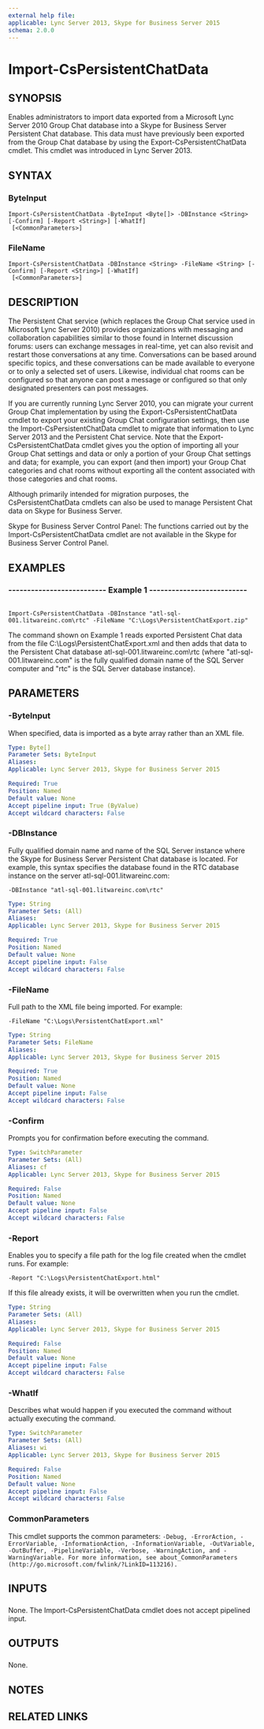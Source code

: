 ```yaml
---
external help file: 
applicable: Lync Server 2013, Skype for Business Server 2015
schema: 2.0.0
---
```


# Import-CsPersistentChatData

## SYNOPSIS

Enables administrators to import data exported from a Microsoft Lync Server 2010 Group Chat database into a Skype for Business Server Persistent Chat database.
This data must have previously been exported from the Group Chat database by using the Export-CsPersistentChatData cmdlet.
This cmdlet was introduced in Lync Server 2013.



## SYNTAX

### ByteInput
```
Import-CsPersistentChatData -ByteInput <Byte[]> -DBInstance <String> [-Confirm] [-Report <String>] [-WhatIf]
 [<CommonParameters>]
```

### FileName
```
Import-CsPersistentChatData -DBInstance <String> -FileName <String> [-Confirm] [-Report <String>] [-WhatIf]
 [<CommonParameters>]
```

## DESCRIPTION

The Persistent Chat service (which replaces the Group Chat service used in Microsoft Lync Server 2010) provides organizations with messaging and collaboration capabilities similar to those found in Internet discussion forums: users can exchange messages in real-time, yet can also revisit and restart those conversations at any time.
Conversations can be based around specific topics, and these conversations can be made available to everyone or to only a selected set of users.
Likewise, individual chat rooms can be configured so that anyone can post a message or configured so that only designated presenters can post messages.

If you are currently running Lync Server 2010, you can migrate your current Group Chat implementation by using the Export-CsPersistentChatData cmdlet to export your existing Group Chat configuration settings, then use the Import-CsPersistentChatData cmdlet to migrate that information to Lync Server 2013 and the Persistent Chat service.
Note that the Export-CsPersistentChatData cmdlet gives you the option of importing all your Group Chat settings and data or only a portion of your Group Chat settings and data; for example, you can export (and then import) your Group Chat categories and chat rooms without exporting all the content associated with those categories and chat rooms.

Although primarily intended for migration purposes, the CsPersistentChatData cmdlets can also be used to manage Persistent Chat data on Skype for Business Server.

Skype for Business Server Control Panel: The functions carried out by the Import-CsPersistentChatData cmdlet are not available in the Skype for Business Server Control Panel.



## EXAMPLES

### -------------------------- Example 1 -------------------------- 
```

Import-CsPersistentChatData -DBInstance "atl-sql-001.litwareinc.com\rtc" -FileName "C:\Logs\PersistentChatExport.zip"
```

The command shown on Example 1 reads exported Persistent Chat data from the file C:\Logs\PersistentChatExport.xml and then adds that data to the Persistent Chat database atl-sql-001.litwareinc.com\rtc (where "atl-sql-001.litwareinc.com" is the fully qualified domain name of the SQL Server computer and "rtc" is the SQL Server database instance).


## PARAMETERS

### -ByteInput
When specified, data is imported as a byte array rather than an XML file.

```yaml
Type: Byte[]
Parameter Sets: ByteInput
Aliases: 
Applicable: Lync Server 2013, Skype for Business Server 2015

Required: True
Position: Named
Default value: None
Accept pipeline input: True (ByValue)
Accept wildcard characters: False
```

### -DBInstance

Fully qualified domain name and name of the SQL Server instance where the Skype for Business Server Persistent Chat database is located.
For example, this syntax specifies the database found in the RTC database instance on the server atl-sql-001.litwareinc.com:

`-DBInstance "atl-sql-001.litwareinc.com\rtc"`



```yaml
Type: String
Parameter Sets: (All)
Aliases: 
Applicable: Lync Server 2013, Skype for Business Server 2015

Required: True
Position: Named
Default value: None
Accept pipeline input: False
Accept wildcard characters: False
```

### -FileName
Full path to the XML file being imported.
For example:

`-FileName "C:\Logs\PersistentChatExport.xml"`

```yaml
Type: String
Parameter Sets: FileName
Aliases: 
Applicable: Lync Server 2013, Skype for Business Server 2015

Required: True
Position: Named
Default value: None
Accept pipeline input: False
Accept wildcard characters: False
```

### -Confirm
Prompts you for confirmation before executing the command.

```yaml
Type: SwitchParameter
Parameter Sets: (All)
Aliases: cf
Applicable: Lync Server 2013, Skype for Business Server 2015

Required: False
Position: Named
Default value: None
Accept pipeline input: False
Accept wildcard characters: False
```

### -Report
Enables you to specify a file path for the log file created when the cmdlet runs.
For example:

`-Report "C:\Logs\PersistentChatExport.html"`

If this file already exists, it will be overwritten when you run the cmdlet.

```yaml
Type: String
Parameter Sets: (All)
Aliases: 
Applicable: Lync Server 2013, Skype for Business Server 2015

Required: False
Position: Named
Default value: None
Accept pipeline input: False
Accept wildcard characters: False
```

### -WhatIf
Describes what would happen if you executed the command without actually executing the command.

```yaml
Type: SwitchParameter
Parameter Sets: (All)
Aliases: wi
Applicable: Lync Server 2013, Skype for Business Server 2015

Required: False
Position: Named
Default value: None
Accept pipeline input: False
Accept wildcard characters: False
```

### CommonParameters
This cmdlet supports the common parameters: `-Debug, -ErrorAction, -ErrorVariable, -InformationAction, -InformationVariable, -OutVariable, -OutBuffer, -PipelineVariable, -Verbose, -WarningAction, and -WarningVariable. For more information, see about_CommonParameters (http://go.microsoft.com/fwlink/?LinkID=113216).`

## INPUTS

###  
None.
The Import-CsPersistentChatData cmdlet does not accept pipelined input.

## OUTPUTS

###  
None.

## NOTES

## RELATED LINKS

